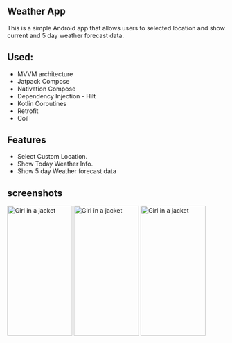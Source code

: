 ## Weather App
This is a simple Android app that allows users to selected location and show current and 5 day weather forecast data.

## Used:
* MVVM architecture
* Jatpack Compose
* Nativation Compose
* Dependency Injection - Hilt
* Kotlin Coroutines 
* Retrofit
* Coil

## Features
* Select Custom Location.
* Show Today Weather Info.
* Show 5 day Weather forecast data

## screenshots

<img src="https://github.com/Sudhir-Kanani/Weather-App/assets/154777238/bde7382c-a8ab-46f1-b1a0-9fd7a67a233c" alt="Girl in a jacket" width="150" height="300">
<img src="https://github.com/Sudhir-Kanani/Weather-App/assets/154777238/9b2d6012-d23b-42d7-8009-c4ac94b0e326" alt="Girl in a jacket" width="150" height="300">
<img src="https://github.com/Sudhir-Kanani/Weather-App/assets/154777238/e9f1f800-7adc-4404-a309-34fcdd547a66" alt="Girl in a jacket" width="150" height="300">

